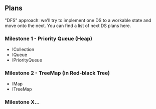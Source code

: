 ## Plans

"DFS" approach: we'll try to implement one DS to a workable state and move onto the next. You can find a list of next DS plans here.

### Milestone 1 - Priority Queue (Heap)

- ICollection
- IQueue
- IPriorityQueue


### Milestone 2 - TreeMap (in Red-black Tree)

- IMap
- ITreeMap

### Milestone X...

